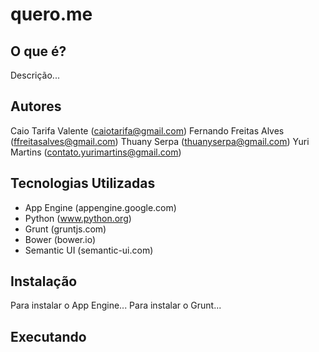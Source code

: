 quero.me
========

O que é?
--------

Descrição...

Autores
-------
Caio Tarifa Valente (caiotarifa@gmail.com)
Fernando Freitas Alves (ffreitasalves@gmail.com)
Thuany Serpa (thuanyserpa@gmail.com)
Yuri Martins (contato.yurimartins@gmail.com)

Tecnologias Utilizadas
----------------------

* App Engine (appengine.google.com)
* Python (www.python.org)
* Grunt (gruntjs.com)
* Bower (bower.io)
* Semantic UI (semantic-ui.com)

Instalação
----------

Para instalar o App Engine...
Para instalar o Grunt...

Executando
----------

  

